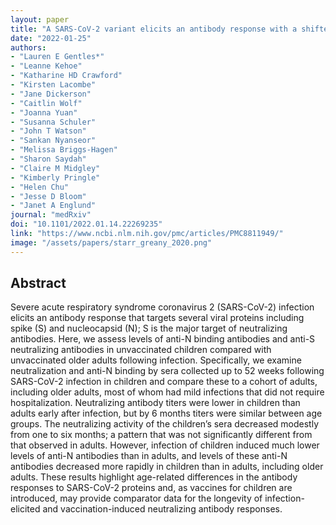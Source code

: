 ```yaml
---
layout: paper
title: "A SARS-CoV-2 variant elicits an antibody response with a shifted immunodominance hierarchy"
date: "2022-01-25"
authors: 
- "Lauren E Gentles*"
- "Leanne Kehoe"
- "Katharine HD Crawford"
- "Kirsten Lacombe"
- "Jane Dickerson"
- "Caitlin Wolf"
- "Joanna Yuan"
- "Susanna Schuler"
- "John T Watson"
- "Sankan Nyanseor"
- "Melissa Briggs-Hagen"
- "Sharon Saydah"
- "Claire M Midgley"
- "Kimberly Pringle"
- "Helen Chu"
- "Jesse D Bloom"
- "Janet A Englund"
journal: "medRxiv"
doi: "10.1101/2022.01.14.22269235"
link: "https://www.ncbi.nlm.nih.gov/pmc/articles/PMC8811949/"
image: "/assets/papers/starr_greany_2020.png"
---
```


## Abstract

Severe acute respiratory syndrome coronavirus 2 (SARS-CoV-2) infection elicits an antibody response that targets several viral proteins including spike (S) and nucleocapsid (N); S is the major target of neutralizing antibodies. Here, we assess levels of anti-N binding antibodies and anti-S neutralizing antibodies in unvaccinated children compared with unvaccinated older adults following infection. Specifically, we examine neutralization and anti-N binding by sera collected up to 52 weeks following SARS-CoV-2 infection in children and compare these to a cohort of adults, including older adults, most of whom had mild infections that did not require hospitalization. Neutralizing antibody titers were lower in children than adults early after infection, but by 6 months titers were similar between age groups. The neutralizing activity of the children’s sera decreased modestly from one to six months; a pattern that was not significantly different from that observed in adults. However, infection of children induced much lower levels of anti-N antibodies than in adults, and levels of these anti-N antibodies decreased more rapidly in children than in adults, including older adults. These results highlight age-related differences in the antibody responses to SARS-CoV-2 proteins and, as vaccines for children are introduced, may provide comparator data for the longevity of infection-elicited and vaccination-induced neutralizing antibody responses.
